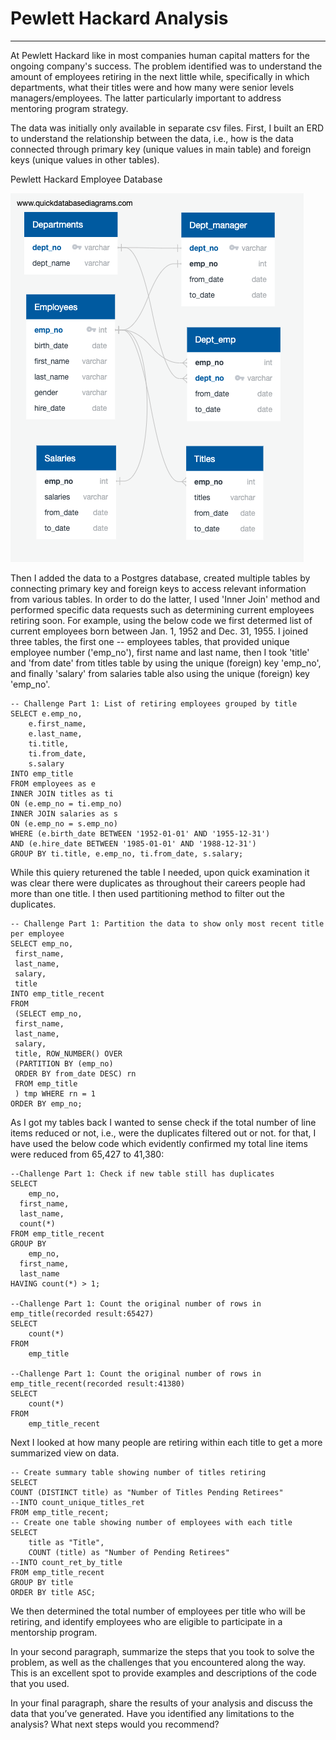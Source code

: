 # Pewlett Hackard Analysis
---

At Pewlett Hackard like in most companies human capital matters for the ongoing company's success. The problem identified was to understand the amount of employees retiring in the next little while, specifically in which departments, what their titles were and how many were senior levels managers/employees. The latter particularly important to address mentoring program strategy. 

The data was initially only available in separate csv files. First, I built an ERD to understand the relationship between the data, i.e., how is the data connected through primary key (unique values in main table) and foreign keys (unique values in other tables).

Pewlett Hackard Employee Database

![Employee Database](https://github.com/AnnaS0272/Pewlett-Hackard-Analysis/blob/master/EmployeeDB.png)

Then I added the data to a Postgres database, created multiple tables by connecting primary key and foreign keys to access relevant information from various tables. In order to do the latter, I used 'Inner Join' method and performed specific data requests such as determining current employees retiring soon. For example, using the below code we first determed list of current employees born between Jan. 1, 1952 and Dec. 31, 1955. I joined three tables, the first one -- employees tables, that provided unique employee number ('emp_no'), first name and last name, then I took 'title' and 'from date' from titles table by using the unique (foreign) key 'emp_no', and finally 'salary' from salaries table also using the unique (foreign) key 'emp_no'.

```
-- Challenge Part 1: List of retiring employees grouped by title
SELECT e.emp_no,
	e.first_name,
	e.last_name,
	ti.title,
	ti.from_date,
	s.salary
INTO emp_title
FROM employees as e
INNER JOIN titles as ti
ON (e.emp_no = ti.emp_no)
INNER JOIN salaries as s
ON (e.emp_no = s.emp_no)
WHERE (e.birth_date BETWEEN '1952-01-01' AND '1955-12-31')
AND (e.hire_date BETWEEN '1985-01-01' AND '1988-12-31')
GROUP BY ti.title, e.emp_no, ti.from_date, s.salary;
```
While this quiery returened the table I needed, upon quick examination it was clear there were duplicates as throughout their careers people had more than one title. I then used partitioning method to filter out the duplicates.

```
-- Challenge Part 1: Partition the data to show only most recent title per employee
SELECT emp_no,
 first_name,
 last_name,
 salary,
 title
INTO emp_title_recent
FROM 
 (SELECT emp_no,
 first_name,
 last_name,
 salary,
 title, ROW_NUMBER() OVER
 (PARTITION BY (emp_no)
 ORDER BY from_date DESC) rn
 FROM emp_title
 ) tmp WHERE rn = 1
ORDER BY emp_no;
```
As I got my tables back I wanted to sense check if the total number of line items reduced or not, i.e., were the duplicates filtered out or not. for that, I have used the below code which evidently confirmed my total line items were reduced from 65,427 to 41,380:

```
--Challenge Part 1: Check if new table still has duplicates
SELECT
	emp_no,
  first_name,
  last_name,
  count(*)
FROM emp_title_recent
GROUP BY
	emp_no,
  first_name,
  last_name
HAVING count(*) > 1;

--Challenge Part 1: Count the original number of rows in emp_title(recorded result:65427)
SELECT
	count(*)
FROM
	emp_title

--Challenge Part 1: Count the original number of rows in emp_title_recent(recorded result:41380)
SELECT
	count(*)
FROM
	emp_title_recent
  ```
Next I looked at how many people are retiring within each title to get a more summarized view on data.

```
-- Create summary table showing number of titles retiring
SELECT 
COUNT (DISTINCT title) as "Number of Titles Pending Retirees"
--INTO count_unique_titles_ret
FROM emp_title_recent;
-- Create one table showing number of employees with each title
SELECT
	title as "Title",
    COUNT (title) as "Number of Pending Retirees"
--INTO count_ret_by_title
FROM emp_title_recent
GROUP BY title
ORDER BY title ASC;
```

We then determined the total number of employees per title who will be retiring, and identify employees who are eligible to participate in a mentorship program. 


In your second paragraph, summarize the steps that you took to solve the problem, as well as the challenges that you encountered along the way. This is an excellent spot to provide examples and descriptions of the code that you used.

In your final paragraph, share the results of your analysis and discuss the data that you’ve generated. Have you identified any limitations to the analysis? What next steps would you recommend?
